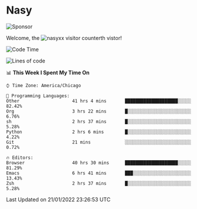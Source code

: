 # Nasy

<!--
<p align="center">
<img height="200" src="https://github-readme-stats.vercel.app/api?username=nasyxx&count_private=true&show_icons=true&theme=dracula&include_all_commits=true"/>
<img height="200" src="https://github-readme-stats.vercel.app/api/top-langs/?username=nasyxx&theme=dracula&hide=html,jupyter+notebook&count_private=true&show_icons=true"/>
</p>

  
----------------
-->

![Sponsor](https://img.shields.io/static/v1.svg?label=Sponsor&message=%E2%9D%A4&logo=GitHub&style=flat&color=pink)
 
Welcome, the ![nasyxx visitor counter](https://count.getloli.com/get/@nasyxx?theme=rule34)th vistor!
 
<!--START_SECTION:waka-->
![Code Time](http://img.shields.io/badge/Code%20Time-1%2C781%20hrs%2053%20mins-blue)

![Lines of code](https://img.shields.io/badge/From%20Hello%20World%20I%27ve%20Written-5%20Million%20lines%20of%20code-blue)

📊 **This Week I Spent My Time On** 

```text
⌚︎ Time Zone: America/Chicago

💬 Programming Languages: 
Other                    41 hrs 4 mins       ████████████████████░░░░░   82.42% 
Org                      3 hrs 22 mins       █░░░░░░░░░░░░░░░░░░░░░░░░   6.76% 
sh                       2 hrs 37 mins       █░░░░░░░░░░░░░░░░░░░░░░░░   5.28% 
Python                   2 hrs 6 mins        █░░░░░░░░░░░░░░░░░░░░░░░░   4.22% 
Git                      21 mins             ░░░░░░░░░░░░░░░░░░░░░░░░░   0.72%

🔥 Editors: 
Browser                  40 hrs 30 mins      ████████████████████░░░░░   81.29% 
Emacs                    6 hrs 41 mins       ███░░░░░░░░░░░░░░░░░░░░░░   13.43% 
Zsh                      2 hrs 37 mins       █░░░░░░░░░░░░░░░░░░░░░░░░   5.28%

```


 Last Updated on 21/01/2022 23:26:53 UTC
<!--END_SECTION:waka-->

<!-- ![visitors](https://visitor-badge.laobi.icu/badge?page_id=nasyxx.nasyxx) -->
